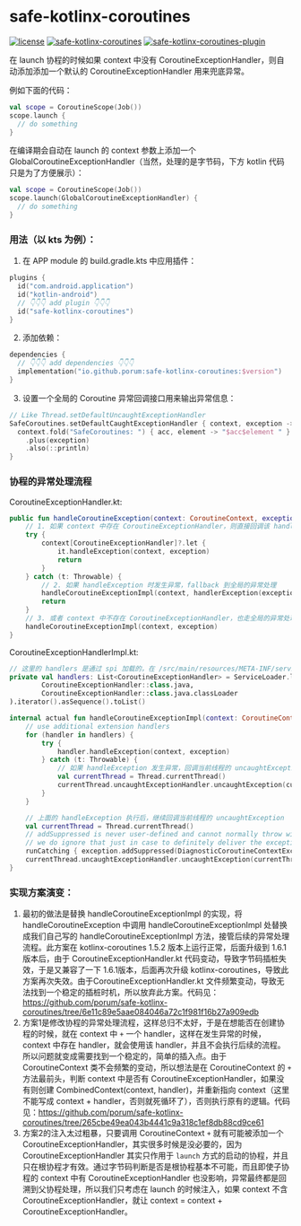 # safe-kotlinx-coroutines

[![license](https://img.shields.io/badge/license-Apache--2.0-blue.svg)](https://www.apache.org/licenses/LICENSE-2.0)
[![safe-kotlinx-coroutines](https://img.shields.io/badge/safe--kotlinx--coroutines-0.0.4-brightgreen.svg)](https://search.maven.org/artifact/io.github.porum/safe-kotlinx-coroutines/0.0.4/jar)
[![safe-kotlinx-coroutines-plugin](https://img.shields.io/badge/safe--kotlinx--coroutines--plugin-0.0.4-brightgreen.svg)](https://search.maven.org/artifact/io.github.porum/safe-kotlinx-coroutines-plugin/0.0.4/jar)

在 launch 协程的时候如果 context 中没有 CoroutineExceptionHandler，则自动添加添加一个默认的 CoroutineExceptionHandler 用来兜底异常。

例如下面的代码：
```kotlin
val scope = CoroutineScope(Job())
scope.launch {
  // do something
}
```

在编译期会自动在 launch 的 context 参数上添加一个 GlobalCoroutineExceptionHandler（当然，处理的是字节码，下方 kotlin 代码只是为了方便展示）：
```kotlin
val scope = CoroutineScope(Job())
scope.launch(GlobalCoroutineExceptionHandler) {
  // do something
}
```

### 用法（以 kts 为例）：

1. 在 APP module 的 build.gradle.kts 中应用插件：

```kotlin
plugins {
  id("com.android.application")
  id("kotlin-android")
  // 👇👇👇 add plugin 👇👇👇
  id("safe-kotlinx-coroutines")
}
```

2. 添加依赖：

```kotlin
dependencies {
  // 👇👇👇 add dependencies 👇👇👇
  implementation("io.github.porum:safe-kotlinx-coroutines:$version")
}
```

3. 设置一个全局的 Coroutine 异常回调接口用来输出异常信息：

```kotlin
// Like Thread.setDefaultUncaughtExceptionHandler
SafeCoroutines.setDefaultCaughtExceptionHandler { context, exception ->
  context.fold("SafeCoroutines: ") { acc, element -> "$acc$element " }
    .plus(exception)
    .also(::println)
}
```

### 协程的异常处理流程

CoroutineExceptionHandler.kt:

```kotlin
public fun handleCoroutineException(context: CoroutineContext, exception: Throwable) {
    // 1. 如果 context 中存在 CoroutineExceptionHandler，则直接回调该 handler 的 handleException，并 return；
    try {
        context[CoroutineExceptionHandler]?.let {
            it.handleException(context, exception)
            return
        }
    } catch (t: Throwable) {
      	// 2. 如果 handleException 时发生异常，fallback 到全局的异常处理
        handleCoroutineExceptionImpl(context, handlerException(exception, t))
        return
    }
    // 3. 或者 context 中不存在 CoroutineExceptionHandler，也走全局的异常处理
    handleCoroutineExceptionImpl(context, exception)
}
```

CoroutineExceptionHandlerImpl.kt:

```kotlin
// 这里的 handlers 是通过 spi 加载的，在 /src/main/resources/META-INF/services/ 目录下创建 kotlinx.coroutines.CoroutineExceptionHandler 文件，然后在文件中指明自定义的全局 handler 的完整包名类名
private val handlers: List<CoroutineExceptionHandler> = ServiceLoader.load(
        CoroutineExceptionHandler::class.java,
        CoroutineExceptionHandler::class.java.classLoader
).iterator().asSequence().toList()

internal actual fun handleCoroutineExceptionImpl(context: CoroutineContext, exception: Throwable) {
    // use additional extension handlers
    for (handler in handlers) {
        try {
            handler.handleException(context, exception)
        } catch (t: Throwable) {
            // 如果 handleException 发生异常，回调当前线程的 uncaughtException
            val currentThread = Thread.currentThread()
            currentThread.uncaughtExceptionHandler.uncaughtException(currentThread, handlerException(exception, t))
        }
    }

    // 上面的 handleException 执行后，继续回调当前线程的 uncaughtException
    val currentThread = Thread.currentThread()
    // addSuppressed is never user-defined and cannot normally throw with the only exception being OOM
    // we do ignore that just in case to definitely deliver the exception
    runCatching { exception.addSuppressed(DiagnosticCoroutineContextException(context)) }
    currentThread.uncaughtExceptionHandler.uncaughtException(currentThread, exception)
}
```

### 实现方案演变：

1. 最初的做法是替换 handleCoroutineExceptionImpl 的实现，将 handleCoroutineException 中调用 handleCoroutineExceptionImpl 处替换成我们自己写的 handleCoroutineExceptionImpl 方法，接管后续的异常处理流程。此方案在 kotlinx-coroutines 1.5.2 版本上运行正常，后面升级到 1.6.1 版本后，由于 CoroutineExceptionHandler.kt 代码变动，导致字节码插桩失效，于是又兼容了一下 1.6.1版本，后面再次升级 kotlinx-coroutines，导致此方案再次失效。由于CoroutineExceptionHandler.kt 文件频繁变动，导致无法找到一个稳定的插桩时机，所以放弃此方案。代码见：https://github.com/porum/safe-kotlinx-coroutines/tree/6e11c89e5aae084046a72c1f981f16b27a909edb
2. 方案1是修改协程的异常处理流程，这样总归不太好，于是在想能否在创建协程的时候，就在 context 中 `+` 一个 handler，这样在发生异常的时候，context 中存在 handler，就会使用该 handler，并且不会执行后续的流程。所以问题就变成需要找到一个稳定的，简单的插入点。由于 CoroutineContext 类不会频繁的变动，所以想法是在 CoroutineContext 的 `+` 方法最前头，判断 context 中是否有 CoroutineExceptionHandler，如果没有则创建 CombinedContext(context, handler)，并重新指向 context（这里不能写成 context + handler，否则就死循环了），否则执行原有的逻辑。代码见：https://github.com/porum/safe-kotlinx-coroutines/tree/265cbe49ea043b4441c9a318c1ef8db88cd9ce61
3. 方案2的注入太过粗暴，只要调用 CoroutineContext `+` 就有可能被添加一个 CoroutineExceptionHandler，其实很多时候是没必要的，因为 CoroutineExceptionHandler 其实只作用于 `launch` 方式的启动的协程，并且只在根协程才有效。通过字节码判断是否是根协程基本不可能，而且即使子协程的 context 中有 CoroutineExceptionHandler 也没影响，异常最终都是回溯到父协程处理，所以我们只考虑在 launch 的时候注入，如果 context 不含 CoroutineExceptionHandler，就让 context = context + CoroutineExceptionHandler。